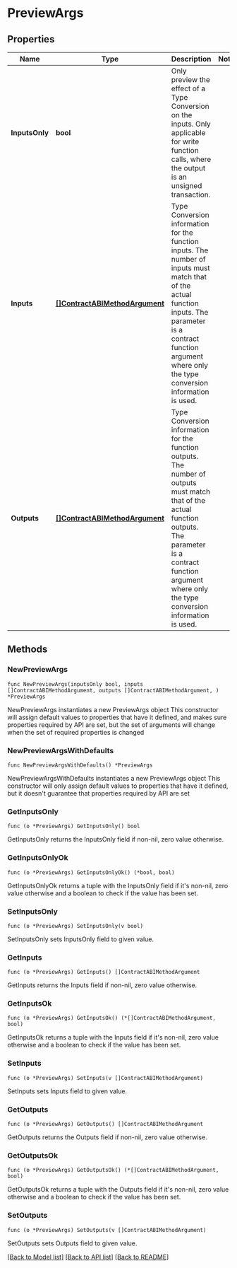 # PreviewArgs

## Properties

Name | Type | Description | Notes
------------ | ------------- | ------------- | -------------
**InputsOnly** | **bool** | Only preview the effect of a Type Conversion on the inputs. Only applicable for write function calls, where the output is an unsigned transaction. | 
**Inputs** | [**[]ContractABIMethodArgument**](ContractABIMethodArgument.md) | Type Conversion information for the function inputs. The number of inputs must match that of the actual function inputs. The parameter is a contract function argument where only the type conversion information is used. | 
**Outputs** | [**[]ContractABIMethodArgument**](ContractABIMethodArgument.md) | Type Conversion information for the function outputs. The number of outputs must match that of the actual function outputs. The parameter is a contract function argument where only the type conversion information is used. | 

## Methods

### NewPreviewArgs

`func NewPreviewArgs(inputsOnly bool, inputs []ContractABIMethodArgument, outputs []ContractABIMethodArgument, ) *PreviewArgs`

NewPreviewArgs instantiates a new PreviewArgs object
This constructor will assign default values to properties that have it defined,
and makes sure properties required by API are set, but the set of arguments
will change when the set of required properties is changed

### NewPreviewArgsWithDefaults

`func NewPreviewArgsWithDefaults() *PreviewArgs`

NewPreviewArgsWithDefaults instantiates a new PreviewArgs object
This constructor will only assign default values to properties that have it defined,
but it doesn't guarantee that properties required by API are set

### GetInputsOnly

`func (o *PreviewArgs) GetInputsOnly() bool`

GetInputsOnly returns the InputsOnly field if non-nil, zero value otherwise.

### GetInputsOnlyOk

`func (o *PreviewArgs) GetInputsOnlyOk() (*bool, bool)`

GetInputsOnlyOk returns a tuple with the InputsOnly field if it's non-nil, zero value otherwise
and a boolean to check if the value has been set.

### SetInputsOnly

`func (o *PreviewArgs) SetInputsOnly(v bool)`

SetInputsOnly sets InputsOnly field to given value.


### GetInputs

`func (o *PreviewArgs) GetInputs() []ContractABIMethodArgument`

GetInputs returns the Inputs field if non-nil, zero value otherwise.

### GetInputsOk

`func (o *PreviewArgs) GetInputsOk() (*[]ContractABIMethodArgument, bool)`

GetInputsOk returns a tuple with the Inputs field if it's non-nil, zero value otherwise
and a boolean to check if the value has been set.

### SetInputs

`func (o *PreviewArgs) SetInputs(v []ContractABIMethodArgument)`

SetInputs sets Inputs field to given value.


### GetOutputs

`func (o *PreviewArgs) GetOutputs() []ContractABIMethodArgument`

GetOutputs returns the Outputs field if non-nil, zero value otherwise.

### GetOutputsOk

`func (o *PreviewArgs) GetOutputsOk() (*[]ContractABIMethodArgument, bool)`

GetOutputsOk returns a tuple with the Outputs field if it's non-nil, zero value otherwise
and a boolean to check if the value has been set.

### SetOutputs

`func (o *PreviewArgs) SetOutputs(v []ContractABIMethodArgument)`

SetOutputs sets Outputs field to given value.



[[Back to Model list]](../README.md#documentation-for-models) [[Back to API list]](../README.md#documentation-for-api-endpoints) [[Back to README]](../README.md)


